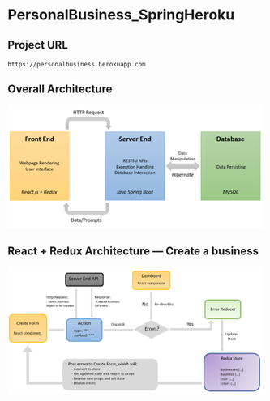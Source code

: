 # PersonalBusiness_SpringHeroku
## Project URL
    https://personalbusiness.herokuapp.com
## Overall Architecture
![Alt text](/images/OverallArchitecture.png?raw=true "Overall Architecture")
## React + Redux Architecture — Create a business
![Alt text](/images/React+ReduxCreatebusiness.png?raw=true "React + Redux - Create business")
